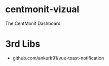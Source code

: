 # centmonit-vizual

The CentMonit Dashboard


# 3rd Libs
- github.com/ankurk91/vue-toast-notification